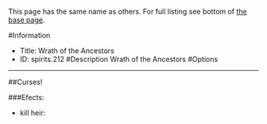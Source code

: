 This page has the same name as others. For full listing see bottom of [the base page](wrath_of_the_ancestors.md).

#Information
 - Title: Wrath of the Ancestors
 - ID: spirits.212
#Description
Wrath of the Ancestors
#Options

___
##Curses!

###Efects:<ul><li>kill heir:</li><ul></ul></ul>
